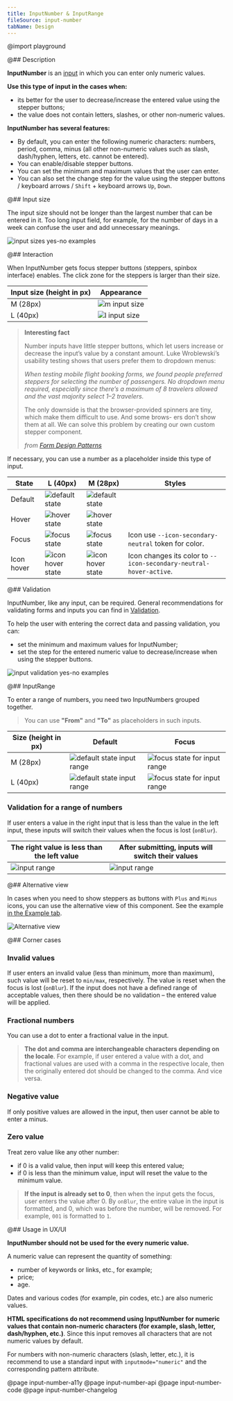 ```yaml
---
title: InputNumber & InputRange
fileSource: input-number
tabName: Design
---
```


@import playground

@## Description

**InputNumber** is an [input](/components/input/) in which you can enter only numeric values.

**Use this type of input in the cases when:**

- its better for the user to decrease/increase the entered value using the stepper buttons;
- the value does not contain letters, slashes, or other non-numeric values.

**InputNumber has several features:**

- By default, you can enter the following numeric characters: numbers, period, comma, minus (all other non-numeric values such as slash, dash/hyphen, letters, etc. cannot be entered).
- You can enable/disable stepper buttons.
- You can set the minimum and maximum values that the user can enter.
- You can also set the change step for the value using the stepper buttons / keyboard arrows / `Shift` + keyboard arrows `Up`, `Down`.

@## Input size

The input size should not be longer than the largest number that can be entered in it. Too long input field, for example, for the number of days in a week can confuse the user and add unnecessary meanings.

![input sizes yes-no examples](static/size-yes-no.png)

@## Interaction

When InputNumber gets focus stepper buttons (steppers, spinbox interface) enables. The click zone for the steppers is larger than their size.

| Input size (height in px) | Appearance                          |
| ------------------------- | ----------------------------------- |
| M (28px)                  | ![m input size](static/m-sizes.png) |
| L (40px)                  | ![l input size](static/l-sizes.png) |

> **Interesting fact**
>
> Number inputs have little stepper buttons, which let users increase or decrease the input’s value by a constant amount. Luke Wroblewski’s usability testing shows that users prefer them to dropdown menus:
>
> _When testing mobile flight booking forms, we found people preferred steppers for selecting the number of passengers. No dropdown menu required, especially since there’s a maximum of 8 travelers allowed and the vast majority select 1–2 travelers._
>
> The only downside is that the browser-provided spinners are tiny, which make them difficult to use. And some brows- ers don’t show them at all. We can solve this problem by creating our own custom stepper component.
>
> _from [Form Design Patterns](https://www.smashingmagazine.com/printed-books/form-design-patterns/)_

If necessary, you can use a number as a placeholder inside this type of input.

| State      | L (40px)                                     | M (28px)                                     | Styles                                                             |
| ---------- | -------------------------------------------- | -------------------------------------------- | ------------------------------------------------------------------ |
| Default    | ![default state](static/l-placeholder.png)   | ![default state](static/m-placeholder.png)   |                                                                    |
| Hover      | ![hover state](static/l-hover.png)           | ![hover state](static/m-hover.png)           |                                                                    |
| Focus      | ![focus state](static/l-focus.png)           | ![focus state](static/m-focus.png)           | Icon use `--icon-secondary-neutral` token for color.               |
| Icon hover | ![icon hover state](static/l-icon-hover.png) | ![icon hover state](static/m-icon-hover.png) | Icon changes its color to `--icon-secondary-neutral-hover-active`. |

@## Validation

InputNumber, like any input, can be required. General recommendations for validating forms and inputs you can find in [Validation](/patterns/validation-form/).

To help the user with entering the correct data and passing validation, you can:

- set the minimum and maximum values for InputNumber;
- set the step for the entered numeric value to decrease/increase when using the stepper buttons.

![input validation yes-no examples](static/validation-yes-no.png)

@## InputRange

To enter a range of numbers, you need two InputNumbers grouped together.

> You can use **"From"** and **"To"** as placeholders in such inputs.

| Size (height in px) | Default                                                  | Focus                                              |
| ------------------- | -------------------------------------------------------- | -------------------------------------------------- |
| M (28px)            | ![default state input range](static/m-range-default.png) | ![focus state for input range](static/m-range.png) |
| L (40px)            | ![default state input range](static/l-range-default.png) | ![focus state for input range](static/l-range.png) |

### Validation for a range of numbers

If user enters a value in the right input that is less than the value in the left input, these inputs will switch their values when the focus is lost (`onBlur`).

| The right value is less than the left value | After submitting, inputs will switch their values |
| ------------------------------------------- | ------------------------------------------------- |
| ![input range](static/range-1.png)          | ![input range](static/range-2.png)                |

@## Alternative view

In cases when you need to show steppers as buttons with `Plus` and `Minus` icons, you can use the alternative view of this component. See the example [in the Example tab](/components/input-number/input-number-code/#a22257).

![Alternative view](static/alternative.png)

@## Corner cases

### Invalid values

If user enters an invalid value (less than minimum, more than maximum), such value will be reset to `min/max`, respectively. The value is reset when the focus is lost (`onBlur`). If the input does not have a defined range of acceptable values, then there should be no validation – the entered value will be applied.

### Fractional numbers

You can use a dot to enter a fractional value in the input.

> **The dot and comma are interchangeable characters depending on the locale**. For example, if user entered a value with a dot, and fractional values are used with a comma in the respective locale, then the originally entered dot should be changed to the comma. And vice versa.

### Negative value

If only positive values are allowed in the input, then user cannot be able to enter a minus.

### Zero value

Treat zero value like any other number:

- if 0 is a valid value, then input will keep this entered value;
- if 0 is less than the minimum value, input will reset the value to the minimum value.

> **If the input is already set to 0**, then when the input gets the focus, user enters the value after 0. By `onBlur`, the entire value in the input is formatted, and 0, which was before the number, will be removed. For example, `001` is formatted to `1`.

@## Usage in UX/UI

**InputNumber should not be used for the every numeric value.**

A numeric value can represent the quantity of something:

- number of keywords or links, etc., for example;
- price;
- age.

Dates and various codes (for example, pin codes, etc.) are also numeric values.

**HTML specifications do not recommend using InputNumber for numeric values that contain non-numeric characters (for example, slash, letter, dash/hyphen, etc.)**. Since this input removes all characters that are not numeric values by default.

For numbers with non-numeric characters (slash, letter, etc.), it is recommend to use a standard input with `inputmode="numeric"` and the corresponding pattern attribute.

@page input-number-a11y
@page input-number-api
@page input-number-code
@page input-number-changelog
